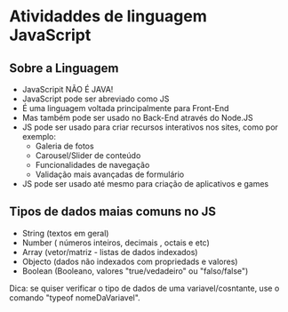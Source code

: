 # Atividaddes de linguagem JavaScript

## Sobre a Linguagem

- JavaScripit NÃO É JAVA!
- JavaScript pode ser abreviado como JS
- É uma linguagem voltada principalmente para Front-End
- Mas também pode ser usado no Back-End através do Node.JS
- JS pode ser usado para criar recursos interativos nos sites, como por exemplo:
    - Galeria de fotos
    - Carousel/Slider de conteúdo
    - Funcionalidades de navegação
    - Validação mais avançadas de formulário
- JS pode ser usado até mesmo para criação de aplicativos e games 

## Tipos de dados maias comuns no JS

- String (textos em geral)
- Number ( números inteiros, decimais , octais e etc)
- Array (vetor/matriz - listas de dados indexados)
- Objecto (dados não indexados com propriedads e valores)
- Boolean (Booleano, valores "true/vedadeiro" ou "falso/false")

Dica: se quiser verificar o tipo de dados de uma variavel/cosntante, use o comando "typeof nomeDaVariavel". 